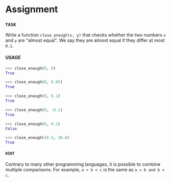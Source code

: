 # Assignment

### `TASK`
Write a function `close_enough(x, y)` that checks whether the two numbers `x` and `y` are "almost equal".
We say they are almost equal if they differ at most `0.1`.


#### USAGE

```python
>>> close_enough(0, 0)
True

>>> close_enough(0, 0.05)
True

>>> close_enough(0, 0.1)
True

>>> close_enough(0, -0.1)
True

>>> close_enough(0, 0.2)
False

>>> close_enough(18.5, 18.6)
True
```


#### `HINT`
Contrary to many other programming languages, it is possible to combine multiple comparisons.
For example, `a < b < c` is the same as `a < b and b < c`.
